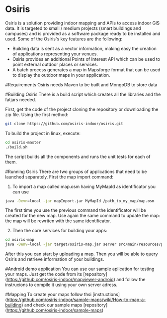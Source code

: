 # Osiris
Osiris is a solution providing indoor mapping and APIs to access indoor GIS data. It is targeted to small / medium projects (smart buildings and campuses) and is provided as a software package ready to be installed and used. 
Some of the Osiris's key features are the following:

- Building data is sent as a vector information, making easy the creation of applications representing your venues.
- Osiris provides an additional Points of Interest API which can be used to point external outdoor places or services.
- A batch process generates a map in Mapsforge format that can be used to display the outdoor maps in your application.

#Requirements
Osiris needs Maven to be built and MongoDB to store data

#Building Osiris
There is a build script which creates all the libraries and the fatjars needed.

First, get the code of the project cloning the repository or downloading the zip file. Using the first method:
```sh
git clone https://github.com/osiris-indoor/osiris.git
```
To build the project in linux, execute:
```sh
cd osiris-master
./build.sh
```
The script builds all the components and runs the unit tests for each of them.

#Running Osiris
There are two groups of applications that need to be launched separately.
First the map import command:
1. To import a map called map.osm having MyMapId as identificator you can use
```sh
java -Devn=local -jar mapImport.jar MyMapId /path_to_my_map/map.osm
```
The first time you use the previous command the identificator will be created for the new map. Use again the same command to update the map: the map will be rewriten with the same identificator.

2. Then the core services for building your apps:
```sh
cd osiris-map
java -Denv=local -jar target/osiris-map.jar server src/main/resources/profiles/local/EnvConf.yml
```
After this you can start by uploading a map. Then you will be able to query Osiris and retrieve information of your buildings.

#Android demo application
You can use our sample aplication for testing your maps. Just get the code from its [repository] (https://github.com/osiris-indoor/mapviewer-android) and follow the instrucions to compile it using your own server adress.

#Mapping
To create your maps follow thsi [instructions] (https://github.com/osiris-indoor/sample-maps/wiki/How-to-map-a-building) and check our sample maps [repository] (https://github.com/osiris-indoor/sample-maps)
